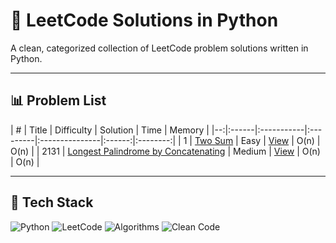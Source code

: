 # 🧠 LeetCode Solutions in Python

A clean, categorized collection of LeetCode problem solutions written in Python.

---

## 📊 Problem List

| # | Title | Difficulty | Solution | Time | Memory |
|--:|:------|:-----------|:---------|:---------------|:------:|:--------:|
| 1 | [Two Sum](https://leetcode.com/problems/two-sum/) | Easy | [View](Easy/0001-two-sum.py) | O(n) | O(n) |
| 2131 | [Longest Palindrome by Concatenating](https://leetcode.com/problems/longest-palindrome-by-concatenating-two-letter-words/) | Medium | [View](Medium/2131-longest-palindrome.py) | O(n) | O(n) |

---

## 🧰 Tech Stack

![Python](https://img.shields.io/badge/-Python-3776AB?style=for-the-badge&logo=python&logoColor=white)
![LeetCode](https://img.shields.io/badge/-LeetCode-FFA116?style=for-the-badge&logo=LeetCode&logoColor=black)
![Algorithms](https://img.shields.io/badge/-Algorithms-0E7FC0?style=for-the-badge)
![Clean Code](https://img.shields.io/badge/-Clean%20Code-3DDC84?style=for-the-badge)
